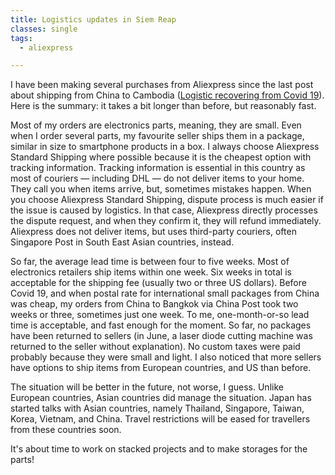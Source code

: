 ```yaml
---
title: Logistics updates in Siem Reap
classes: single
tags:
  - aliexpress

---
```


I have been making several purchases from Aliexpress since the last post about
shipping from China to Cambodia
([Logistic recovering from Covid 19](../../../2020/07/09/Logistic-Recovering-from-Covid-19.md)).
Here is the summary: it takes a bit longer than before, but reasonably fast.

Most of my orders are electronics parts, meaning, they are small. Even when I
order several parts, my favourite seller ships them in a package, similar in
size to smartphone products in a box. I always choose Aliexpress Standard
Shipping where possible because it is the cheapest option with tracking
information. Tracking information is essential in this country as most of
couriers &mdash; including DHL &mdash; do not deliver items to your home. They call you
when items arrive, but, sometimes mistakes happen. When you choose Aliexpress
Standard Shipping, dispute process is much easier if the issue is caused by
logistics. In that case, Aliexpress directly processes the dispute request,
and when they confirm it, they will refund immediately. Aliexpress does not
deliver items, but uses third-party couriers, often Singapore Post in South
East Asian countries, instead.

So far, the average lead time is between four to five weeks. Most of
electronics retailers ship items within one week. Six weeks in total is
acceptable for the shipping fee (usually two or three US dollars). Before
Covid 19, and when postal rate for international small packages from China was
cheap, my orders from China to Bangkok via China Post took two weeks or three,
sometimes just one week. To me, one-month-or-so lead time is acceptable, and
fast enough for the moment. So far, no packages have been returned to sellers
(in June, a laser diode cutting machine was returned to the seller without
explanation). No custom taxes were paid probably because they were small and
light. I also noticed that more sellers have options to ship items from
European countries, and US than before.

The situation will be better in the future, not worse, I guess. Unlike
European countries, Asian countries did manage the situation. Japan has
started talks with Asian countries, namely Thailand, Singapore, Taiwan, Korea,
Vietnam, and China. Travel restrictions will be eased for travellers from
these countries soon.

It's about time to work on stacked projects and to make storages for the parts!
